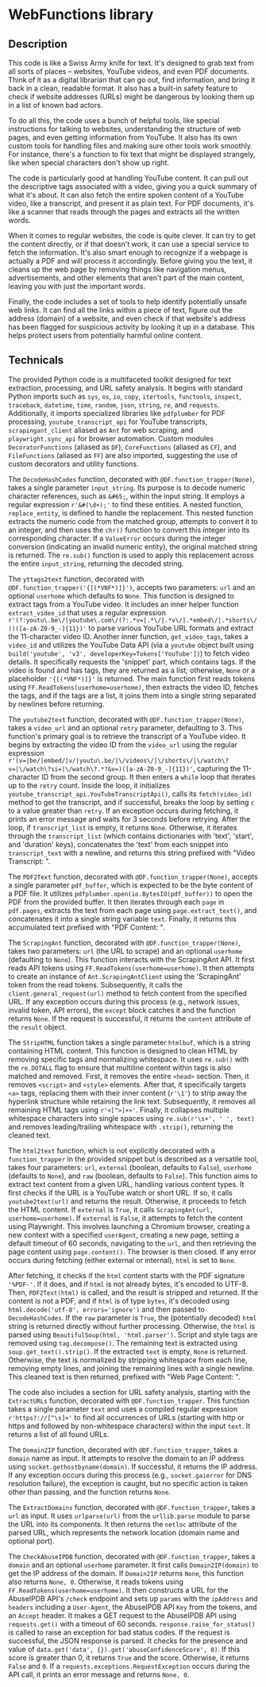 # WebFunctions library

## Description

This code is like a Swiss Army knife for text. It's designed to grab text from all sorts of places – websites, YouTube videos, and even PDF documents. Think of it as a digital librarian that can go out, find information, and bring it back in a clean, readable format. It also has a built-in safety feature to check if website addresses (URLs) might be dangerous by looking them up in a list of known bad actors.

To do all this, the code uses a bunch of helpful tools, like special instructions for talking to websites, understanding the structure of web pages, and even getting information from YouTube. It also has its own custom tools for handling files and making sure other tools work smoothly. For instance, there's a function to fix text that might be displayed strangely, like when special characters don't show up right.

The code is particularly good at handling YouTube content. It can pull out the descriptive tags associated with a video, giving you a quick summary of what it's about. It can also fetch the entire spoken content of a YouTube video, like a transcript, and present it as plain text. For PDF documents, it's like a scanner that reads through the pages and extracts all the written words.

When it comes to regular websites, the code is quite clever. It can try to get the content directly, or if that doesn't work, it can use a special service to fetch the information. It's also smart enough to recognize if a webpage is actually a PDF and will process it accordingly. Before giving you the text, it cleans up the web page by removing things like navigation menus, advertisements, and other elements that aren't part of the main content, leaving you with just the important words.

Finally, the code includes a set of tools to help identify potentially unsafe web links. It can find all the links within a piece of text, figure out the address (domain) of a website, and even check if that website's address has been flagged for suspicious activity by looking it up in a database. This helps protect users from potentially harmful online content.

## Technicals

The provided Python code is a multifaceted toolkit designed for text extraction, processing, and URL safety analysis. It begins with standard Python imports such as `sys`, `os`, `io`, `copy`, `itertools`, `functools`, `inspect`, `traceback`, `datetime`, `time`, `random`, `json`, `string`, `re`, and `requests`. Additionally, it imports specialized libraries like `pdfplumber` for PDF processing, `youtube_transcript_api` for YouTube transcripts, `scrapingant_client` aliased as `Ant` for web scraping, and `playwright.sync_api` for browser automation. Custom modules `DecoratorFunctions` (aliased as `DF`), `CoreFunctions` (aliased as `CF`), and `FileFunctions` (aliased as `FF`) are also imported, suggesting the use of custom decorators and utility functions.

The `DecodeHashCodes` function, decorated with `@DF.function_trapper(None)`, takes a single parameter `input_string`. Its purpose is to decode numeric character references, such as `&#65;`, within the input string. It employs a regular expression `r'&#(\d+);'` to find these entities. A nested function, `replace_entity`, is defined to handle the replacement. This nested function extracts the numeric code from the matched group, attempts to convert it to an integer, and then uses the `chr()` function to convert this integer into its corresponding character. If a `ValueError` occurs during the integer conversion (indicating an invalid numeric entity), the original matched string is returned. The `re.sub()` function is used to apply this replacement across the entire `input_string`, returning the decoded string.

The `yttags2text` function, decorated with `@DF.function_trapper('{[(*VNF*)]}')`, accepts two parameters: `url` and an optional `userhome` which defaults to `None`. This function is designed to extract tags from a YouTube video. It includes an inner helper function `extract_video_id` that uses a regular expression `r'(?:youtu\.be\/|youtube\.com\/(?:.*v=|.*\/|.*v\/|.*embed\/|.*shorts\/))([a-zA-Z0-9_-]{11})'` to parse various YouTube URL formats and extract the 11-character video ID. Another inner function, `get_video_tags`, takes a `video_id` and utilizes the YouTube Data API (via a `youtube` object built using `build('youtube', 'v3', developerKey=Tokens['YouTube'])`) to fetch video details. It specifically requests the 'snippet' part, which contains tags. If the video is found and has tags, they are returned as a list; otherwise, `None` or a placeholder `'{[(*VNF*)]}'` is returned. The main function first reads tokens using `FF.ReadTokens(userhome=userhome)`, then extracts the video ID, fetches the tags, and if the tags are a list, it joins them into a single string separated by newlines before returning.

The `youtube2text` function, decorated with `@DF.function_trapper(None)`, takes a `video_url` and an optional `retry` parameter, defaulting to 3. This function's primary goal is to retrieve the transcript of a YouTube video. It begins by extracting the video ID from the `video_url` using the regular expression `r'(v=|be/|embed/|v/|youtu\.be/|\/videos\/|\/shorts\/|\/watch\?v=|\/watch\?si=|\/watch\?.*?&v=)([a-zA-Z0-9_-]{11})'`, capturing the 11-character ID from the second group. It then enters a `while` loop that iterates up to the `retry` count. Inside the loop, it initializes `youtube_transcript_api.YouTubeTranscriptApi()`, calls its `fetch(video_id)` method to get the transcript, and if successful, breaks the loop by setting `c` to a value greater than `retry`. If an exception occurs during fetching, it prints an error message and waits for 3 seconds before retrying. After the loop, if `transcript_list` is empty, it returns `None`. Otherwise, it iterates through the `transcript_list` (which contains dictionaries with 'text', 'start', and 'duration' keys), concatenates the 'text' from each snippet into `transcript_text` with a newline, and returns this string prefixed with "Video Transcript: ".

The `PDF2Text` function, decorated with `@DF.function_trapper(None)`, accepts a single parameter `pdf_buffer`, which is expected to be the byte content of a PDF file. It utilizes `pdfplumber.open(io.BytesIO(pdf_buffer))` to open the PDF from the provided buffer. It then iterates through each `page` in `pdf.pages`, extracts the text from each page using `page.extract_text()`, and concatenates it into a single string variable `text`. Finally, it returns this accumulated text prefixed with "PDF Content: ".

The `ScrapingAnt` function, decorated with `@DF.function_trapper(None)`, takes two parameters: `url` (the URL to scrape) and an optional `userhome` (defaulting to `None`). This function interacts with the ScrapingAnt API. It first reads API tokens using `FF.ReadTokens(userhome=userhome)`. It then attempts to create an instance of `Ant.ScrapingAntClient` using the 'ScrapingAnt' token from the read tokens. Subsequently, it calls the `client.general_request(url)` method to fetch content from the specified URL. If any exception occurs during this process (e.g., network issues, invalid token, API errors), the `except` block catches it and the function returns `None`. If the request is successful, it returns the `content` attribute of the `result` object.

The `StripHTML` function takes a single parameter `htmlbuf`, which is a string containing HTML content. This function is designed to clean HTML by removing specific tags and normalizing whitespace. It uses `re.sub()` with the `re.DOTALL` flag to ensure that multiline content within tags is also matched and removed. First, it removes the entire `<head>` section. Then, it removes `<script>` and `<style>` elements. After that, it specifically targets `<a>` tags, replacing them with their inner content (`r'\1'`) to strip away the hyperlink structure while retaining the link text. Subsequently, it removes all remaining HTML tags using `r'<[^>]+>'`. Finally, it collapses multiple whitespace characters into single spaces using `re.sub(r'\s+', ' ', text)` and removes leading/trailing whitespace with `.strip()`, returning the cleaned text.

The `html2text` function, which is not explicitly decorated with a `function_trapper` in the provided snippet but is described as a versatile tool, takes four parameters: `url`, `external` (boolean, defaults to `False`), `userhome` (defaults to `None`), and `raw` (boolean, defaults to `False`). This function aims to extract text content from a given URL, handling various content types. It first checks if the URL is a YouTube watch or short URL. If so, it calls `youtube2text(url)` and returns the result. Otherwise, it proceeds to fetch the HTML content. If `external` is `True`, it calls `ScrapingAnt(url, userhome=userhome)`. If `external` is `False`, it attempts to fetch the content using Playwright. This involves launching a Chromium browser, creating a new context with a specified `userAgent`, creating a new page, setting a default timeout of 60 seconds, navigating to the `url`, and then retrieving the page content using `page.content()`. The browser is then closed. If any error occurs during fetching (either external or internal), `html` is set to `None`.

After fetching, it checks if the `html` content starts with the PDF signature `'%PDF-'`. If it does, and if `html` is not already bytes, it's encoded to UTF-8. Then, `PDF2Text(html)` is called, and the result is stripped and returned. If the content is not a PDF, and if `html` is of type `bytes`, it's decoded using `html.decode('utf-8', errors='ignore')` and then passed to `DecodeHashCodes`. If the `raw` parameter is `True`, the (potentially decoded) `html` string is returned directly without further processing. Otherwise, the `html` is parsed using `BeautifulSoup(html, 'html.parser')`. Script and style tags are removed using `tag.decompose()`. The remaining text is extracted using `soup.get_text().strip()`. If the extracted `text` is empty, `None` is returned. Otherwise, the text is normalized by stripping whitespace from each line, removing empty lines, and joining the remaining lines with a single newline. This cleaned text is then returned, prefixed with "Web Page Content: ".

The code also includes a section for URL safety analysis, starting with the `ExtractURLs` function, decorated with `@DF.function_trapper`. This function takes a single parameter `text` and uses a compiled regular expression `r'https?://[^\s]+'` to find all occurrences of URLs (starting with http or https and followed by non-whitespace characters) within the input `text`. It returns a list of all found URLs.

The `Domain2IP` function, decorated with `@DF.function_trapper`, takes a `domain` name as input. It attempts to resolve the domain to an IP address using `socket.gethostbyname(domain)`. If successful, it returns the IP address. If any exception occurs during this process (e.g., `socket.gaierror` for DNS resolution failure), the exception is caught, but no specific action is taken other than passing, and the function returns `None`.

The `ExtractDomains` function, decorated with `@DF.function_trapper`, takes a `url` as input. It uses `urlparse(url)` from the `urllib.parse` module to parse the URL into its components. It then returns the `netloc` attribute of the parsed URL, which represents the network location (domain name and optional port).

The `CheckAbuseIPDB` function, decorated with `@DF.function_trapper`, takes a `domain` and an optional `userhome` parameter. It first calls `Domain2IP(domain)` to get the IP address of the domain. If `Domain2IP` returns `None`, this function also returns `None, 0`. Otherwise, it reads tokens using `FF.ReadTokens(userhome=userhome)`. It then constructs a URL for the AbuseIPDB API's `/check` endpoint and sets up `params` with the `ipAddress` and `headers` including a `User-Agent`, the AbuseIPDB API `Key` from the tokens, and an `Accept` header. It makes a GET request to the AbuseIPDB API using `requests.get()` with a timeout of 60 seconds. `response.raise_for_status()` is called to raise an exception for bad status codes. If the request is successful, the JSON response is parsed. It checks for the presence and value of `data.get('data', {}).get('abuseConfidenceScore', 0)`. If this score is greater than 0, it returns `True` and the score. Otherwise, it returns `False` and `0`. If a `requests.exceptions.RequestException` occurs during the API call, it prints an error message and returns `None, 0`.
